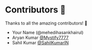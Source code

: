 # Contributors 💜

Thanks to all the amazing contributors! 🎉

- Your Name (@mehedihasankhairul)
- Aryan Kumar [@Mystify7777](https://github.com/Mystify7777/)
- Sahil Kumar [@SahilKumarIN](https://github.com/SahilKumarIN)
